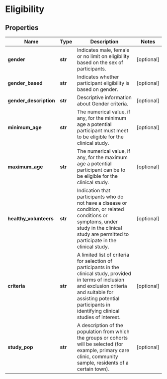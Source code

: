 # Eligibility

## Properties
Name | Type | Description | Notes
------------ | ------------- | ------------- | -------------
**gender** | **str** | Indicates male, female or no limit on eligibility based on the sex of participants. | [optional] 
**gender_based** | **str** | Indicates whether participant eligibility is based on gender. | [optional] 
**gender_description** | **str** | Descriptive information about Gender criteria. | [optional] 
**minimum_age** | **str** | The numerical value, if any, for the minimum age a potential participant must meet to be eligible for the clinical study. | [optional] 
**maximum_age** | **str** | The numerical value, if any, for the maximum age a potential participant can be to be eligible for the clinical study. | [optional] 
**healthy_volunteers** | **str** | Indication that participants who do not have a disease or condition, or related conditions or symptoms, under study in the clinical study are permitted to participate in the clinical study. | [optional] 
**criteria** | **str** | A limited list of criteria for selection of participants in the clinical study, provided in terms of inclusion and exclusion criteria and suitable for assisting potential participants in identifying clinical studies of interest. | [optional] 
**study_pop** | **str** | A description of the population from which the groups or cohorts will be selected (for example, primary care clinic, community sample, residents of a certain town). | [optional] 



